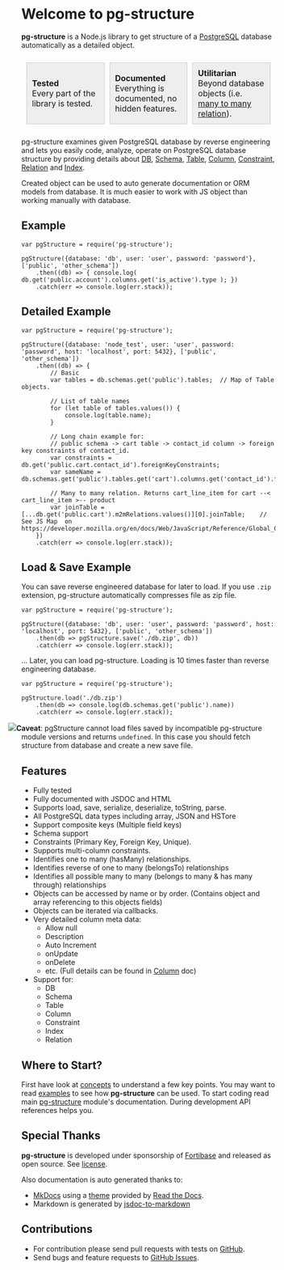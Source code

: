 # Welcome to pg-structure

**pg-structure** is a Node.js library to get structure of a [PostgreSQL](http://www.postgresql.org) database automatically as a detailed object.


<table style="border:none; border-spacing: 10px; border-collapse: separate;">
    <tr>
        <td style="width:28%; padding:10px 10px 10px 10px; border:1px solid #CCCCCC; background:#EEEEEE;">
            <strong>Tested</strong><br>
            Every part of the library is tested.
        </td>
        <td style="width:28%; padding:10px 10px 10px 10px; border:1px solid #CCCCCC; background:#EEEEEE;">
            <strong>Documented</strong><br>
            Everything is documented, no hidden features.
        </td>
        <td style="width:28%; padding:10px 10px 10px 10px; border:1px solid #CCCCCC; background:#EEEEEE;">
            <strong>Utilitarian</strong><br>
            Beyond database objects (i.e. <a href="http://www.pg-structure.com/api/M2MRelation/">many to many relation</a>).
        </td>
    </tr>
</table>

pg-structure examines given PostgreSQL database by reverse engineering and lets you easily code, analyze, operate on PostgreSQL database structure by providing details about [DB](http://www.pg-structure.com/api/DB/), [Schema](http://www.pg-structure.com/api/Schema/), [Table](http://www.pg-structure.com/api/Table/), [Column](http://www.pg-structure.com/api/Column/), [Constraint](http://www.pg-structure.com/api/Constraint/), [Relation](http://www.pg-structure.com/api/Relation/) and [Index](http://www.pg-structure.com/api/Index/).

Created object can be used to auto generate documentation or ORM models from database. It is much easier to work with JS object than working manually with database.

## Example

    var pgStructure = require('pg-structure');
           
    pgStructure({database: 'db', user: 'user', password: 'password'}, ['public', 'other_schema'])
        .then((db) => { console.log( db.get('public.account').columns.get('is_active').type ); })
        .catch(err => console.log(err.stack));

## Detailed Example

    var pgStructure = require('pg-structure');

    pgStructure({database: 'node_test', user: 'user', password: 'password', host: 'localhost', port: 5432}, ['public', 'other_schema'])
        .then((db) => {
            // Basic
            var tables = db.schemas.get('public').tables;  // Map of Table objects.
    
            // List of table names
            for (let table of tables.values()) {
                console.log(table.name);
            }
    
            // Long chain example for:
            // public schema -> cart table -> contact_id column -> foreign key constraints of contact_id.
            var constraints = db.get('public.cart.contact_id').foreignKeyConstraints;
            var sameName = db.schemas.get('public').tables.get('cart').columns.get('contact_id').foreignKeyConstraints;
    
            // Many to many relation. Returns cart_line_item for cart --< cart_line_item >-- product
            var joinTable = [...db.get('public.cart').m2mRelations.values()][0].joinTable;    // See JS Map  on https://developer.mozilla.org/en/docs/Web/JavaScript/Reference/Global_Objects/Map
        })
        .catch(err => console.log(err.stack));

## Load & Save Example

You can save reverse engineered database for later to load. If you use `.zip` extension, pg-structure automatically
compresses file as zip file. 

    var pgStructure = require('pg-structure');

    pgStructure({database: 'db', user: 'user', password: 'password', host: 'localhost', port: 5432}, ['public', 'other_schema'])
        .then(db => pgStructure.save('./db.zip', db))
        .catch(err => console.log(err.stack));
    
... Later, you can load pg-structure. Loading is 10 times faster than reverse engineering database.  

    var pgStructure = require('pg-structure');
    
    pgStructure.load('./db.zip')
        .then(db => console.log(db.schemas.get('public').name))
        .catch(err => console.log(err.stack));

<img src="http://www.pg-structure.com/images/warning-24.png" style="margin-left: -26px;">**Caveat**: pgStructure cannot
load files saved by incompatible pg-structure module versions and returns `undefined`. In this case you should
fetch structure from database and create a new save file.

## Features

* Fully tested
* Fully documented with JSDOC and HTML
* Supports load, save, serialize, deserialize, toString, parse.
* All PostgreSQL data types including array, JSON and HSTore
* Support composite keys (Multiple field keys)
* Schema support
* Constraints (Primary Key, Foreign Key, Unique).
* Supports multi-column constraints.
* Identifies one to many (hasMany) relationships.
* Identifies reverse of one to many (belongsTo) relationships
* Identifies all possible many to many (belongs to many & has many through) relationships
* Objects can be accessed by name or by order. (Contains object and array referencing to this objects fields)
* Objects can be iterated via callbacks.
* Very detailed column meta data:
    * Allow null
    * Description
    * Auto Increment
    * onUpdate
    * onDelete
    * etc. (Full details can be found in [Column](http://www.pg-structure.com/api/Column) doc)
* Support for:
    * DB
    * Schema
    * Table
    * Column
    * Constraint
    * Index
    * Relation

## Where to Start?

First have look at [concepts](http://localhost:63342/pg-structure3/site/concepts/) to understand a few key points.
You may want to read [examples](http://localhost:63342/pg-structure3/site/examples/) to see how **pg-structure** can be used.
To start coding read main [pg-structure](http://localhost:63342/pg-structure3/site/api/PgStructure/) module's documentation.
During development API references helps you.

## Special Thanks
**pg-structure** is developed under sponsorship of [Fortibase](http://www.fortibase.com) and released as open source. See [license](http://www.pg-structure.com/license/).

Also documentation is auto generated thanks to:

* [MkDocs](http://www.mkdocs.org/) using a [theme](https://github.com/snide/sphinx_rtd_theme) provided by [Read the Docs](https://readthedocs.org/).
* Markdown is generated by [jsdoc-to-markdown](https://www.npmjs.com/package/jsdoc-to-markdown)

## Contributions

* For contribution please send pull requests with tests on [GitHub](https://github.com/ozum/pg-structure.git).
* Send bugs and feature requests to [GitHub Issues](https://github.com/ozum/pg-structure/issues).

